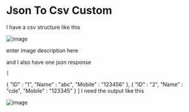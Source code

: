 # Json To Csv Custom

I have a csv structure like this

![image](https://user-images.githubusercontent.com/10045954/164161388-eb56177a-0b1f-4707-a5dd-bafa35c91173.png)


enter image description here

and I also have one json response

    [
 {
  "ID"   : "1",
  "Name" : "abc",
  "Mobile" : "123456"
   },
   {
  "ID"   : "2",
  "Name" : "cde",
  "Mobile" : "123345"
   }
   ]
I need the output like this

  ![image](https://user-images.githubusercontent.com/10045954/164161436-0ac20d63-d47d-4251-b897-2df603d2a611.png)
